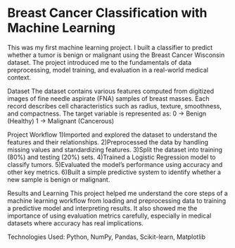 # Breast Cancer Classification with Machine Learning

This was my first machine learning project. I built a classifier to predict whether a tumor is benign or malignant using the Breast Cancer Wisconsin dataset. 
The project introduced me to the fundamentals of data preprocessing, model training, and evaluation in a real-world medical context.


Dataset
The dataset contains various features computed from digitized images of fine needle aspirate (FNA) samples of breast masses. Each record describes cell characteristics such as radius, texture, smoothness, and compactness.
The target variable is represented as:
0 → Benign (Healthy)
1 → Malignant (Cancerous)


Project Workflow
1)Imported and explored the dataset to understand the features and their relationships.
2)Preprocessed the data by handling missing values and standardizing features.
3)Split the dataset into training (80%) and testing (20%) sets.
4)Trained a Logistic Regression model to classify tumors.
5)Evaluated the model’s performance using accuracy and other key metrics.
6)Built a simple predictive system to identify whether a new sample is benign or malignant.


Results and Learning
This project helped me understand the core steps of a machine learning workflow from loading and preprocessing data to training a predictive model and interpreting results.
It also showed me the importance of using evaluation metrics carefully, especially in medical datasets where accuracy has real implications.

Technologies Used: Python, NumPy, Pandas, Scikit-learn, Matplotlib 
